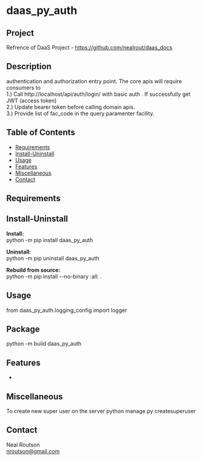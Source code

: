 # daas_py_auth
## Project

Refrence of DaaS Project - https://github.com/nealrout/daas_docs

## Description
authentication and authorization entry point.  The core apis will require consumers to   
1.) Call http://localhost/api/auth/login/ with basic auth . If successfully get JWT (access token)  
2.) Update bearer token before calling domain apis.  
3.) Provide list of fac_code in the query paramenter facility.

## Table of Contents
- [Requirements](#requirements)
- [Install-Uninstall](#install-uninstall)
- [Usage](#usage)
- [Features](#features)
- [Miscellaneous](#miscellaneous)
- [Contact](#contact)

## Requirements


## Install-Uninstall
__Install:__  
python -m pip install daas_py_auth

__Uninstall:__  
python -m pip uninstall daas_py_auth

__Rebuild from source:__  
python -m pip install --no-binary :all: .

## Usage
from daas_py_auth.logging_config import logger

## Package
python -m build daas_py_auth

## Features
- 

## Miscellaneous
To create new super user on the server
python manage.py createsuperuser

## Contact
Neal Routson  
nroutson@gmail.com
